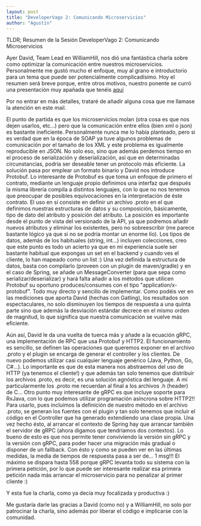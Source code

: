 ```yaml
---
layout: post
title: "DeveloperVago 2: Comunicando Microservicios"
author: "Agustín"
---
```

TLDR; Resumen de la Sesión DeveloperVago 2: Comunicando Microservicios

Ayer David, Team Lead en WilliamHill, nos dió una fantástica charla sobre como optimizar la comunicación entre nuestros 
microservicios.  Personalmente me gustó mucho el enfoque, muy al grano e introductorio para un tema que puede ser 
potencialmente complicadísimo.
Hoy el resumen será breve porque, entre otros motivos, nuestro ponente se curró una presentación muy apañada que tenéis 
[aquí](https://docs.google.com/presentation/d/e/2PACX-1vSq2hp_XhBLtXviT8ZfnQ4ysQAOB4jq7wGKedNOZkwon4aJHoOyf6M_st-R6wIe7b60RWiHl--nsEpd/pub?start=false&loop=false&delayms=3000&slide=id.p)

Por no entrar en más detalles, trataré de añadir alguna cosa que me llamase la atención en este mail.

El punto de partida es que los microservicios molan (otra cosa es que nos dejen usarlos, etc...) pero que la 
comunicación entre ellos (bien xml o json) es bastante ineficiente. Personalmente nunca me lo había planteado, pero si 
es verdad que en la época de SOAP ya tuve algunos problemas de comunicación por el tamaño de los XML y este problema es 
igualmente reproducible en JSON. No solo eso, sino que además perdemos tiempo en el proceso de serialización y 
deserialización, así que en determinadas circunstancias, podría ser deseable tener un protocolo más eficiente.
La solución pasa por emplear un formato binario y David nos introduce Protobuf. Lo interesante de Protobuf es que toma 
un enfoque de primero el contrato, mediante un lenguaje propio definimos una interfaz que después la misma librería 
compila a distintos lenguajes, con lo que no nos tenemos que  preocupar de posibles equivocaciones en la interpretación 
de éste contrato.
El uso en sí consiste en definir un archivo .proto en el que definimos nuestras estructuras de datos y su composición, 
básicamente, tipo de dato del atributo y posición del atributo. La posición es importante desde el punto de vista del 
versionado de la API, ya que podremos añadir nuevos atributos y eliminar los existentes, pero no sobreescribir (me 
parece bastante lógico ya que si no se podría montar un enorme lío). Los tipos de datos, además de los habituales 
(string, int...) incluyen colecciones, creo que este punto es todo un acierto ya que en  mi experiencia suele ser 
bastante habitual que expongas un set en el backend y cuando ves el cliente, lo han mapeado como un list :)
Una vez definida la estructura de datos, basta con compilarlo (proveen con un plugin de maven/gradle) y en el caso de 
Spring, se añade un MessageConverter (para que sepa como serializar/deserializar) y hará falta añadir a los métodos que 
utilicen Protobuf su oportuno produces/consumes con el tipo "application/x-protobuf". Todo muy directo y sencillo de 
implementar.
Como podéis ver en las mediciones que aporta David (hechas con Gatling), los resultados son espectaculares, no solo 
disminuyen los tiempos de respuesta a una quinta parte sino que además la desviación estándar decrece en el mismo orden 
de magnitud, lo que significa que nuestra comunicación se vuelve más eficiente.

Aún así, David le da una vuelta de tuerca más y añade a la ecuación gRPC, una implementación de RPC que usa Protobuf y 
HTTP2. El funcionamiento es sencillo, se definen las operaciones que queremos exponer en el archivo .proto y el plugin 
se encarga de generar el controller y los clientes. De nuevo podemos utilizar casi cualquier lenguaje genérico (Java, 
Python, Go, C#...). Lo importante es que de esta manera nos abstraemos del uso de HTTP (ya tenemos el cliente!) y que 
además tan solo tenemos que distribuir los archivos .proto, es decir, es una solución agnóstica del lenguaje. A mí 
particularmente los .proto me recuerdan al final a los archivos .h (header) de C...
Otro punto muy interesante de gRPC es que incluye soporte para RxJava, con lo que podemos utilizar programación 
asíncrona sobre HTTP2!! 
Para usarlo, pues incluimos la definición de nuestro método en el archivo .proto, se generan los fuentes con el plugin 
y tan solo tenemos que incluir el código en el Controller que ha generado extendiendo una clase propia. Una vez hecho 
ésto, al arrancar el contexto de Spring hay que arrancar también el servidor de gRPC (ahora digamos que tendríamos dos 
contextos). Lo bueno de esto es que nos permite tener conviviendo la versión sin gRPC y la versión con gRPC, para poder 
hacer una migración más gradual o disponer de un fallback.
Con ésto y como se pueden ver en las últimas medidas, la media de tiempos de respuesta pasa a ser de... 1 msg!!! El 
máximo se dispara hasta 558 porque gRPC levanta todo su sistema con la primera petición, por lo que puede ser 
interesante realizar esa primera petición nada más arrancar el microservicio para no penalizar al primer cliente :)

Y esta fue la charla, como ya decía muy focalizada y productiva :)

Me gustaría darle las gracias a David (como no) y a WilliamHill, no solo por patrocinar la charla, sino además por 
liberar el código e implicarse con la comunidad.

